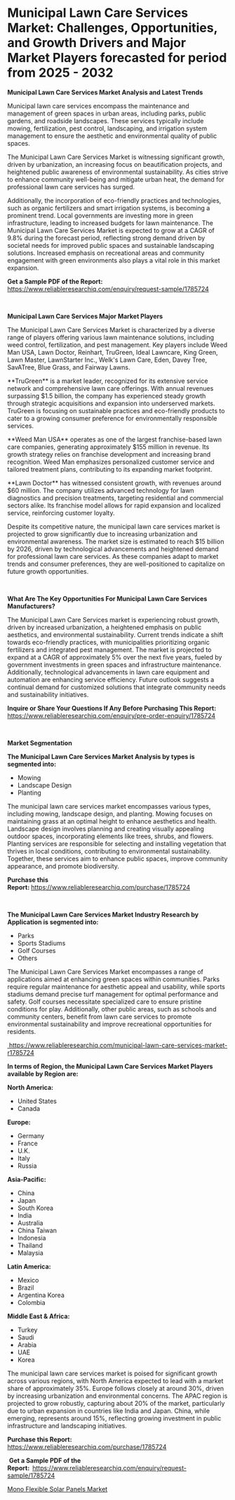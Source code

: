 <p><h1>Municipal Lawn Care Services Market: Challenges, Opportunities, and Growth Drivers and Major Market Players forecasted for period from 2025 - 2032</h1></p><p><strong>Municipal Lawn Care Services Market Analysis and Latest Trends</strong></p>
<p><p>Municipal lawn care services encompass the maintenance and management of green spaces in urban areas, including parks, public gardens, and roadside landscapes. These services typically include mowing, fertilization, pest control, landscaping, and irrigation system management to ensure the aesthetic and environmental quality of public spaces. </p><p>The Municipal Lawn Care Services Market is witnessing significant growth, driven by urbanization, an increasing focus on beautification projects, and heightened public awareness of environmental sustainability. As cities strive to enhance community well-being and mitigate urban heat, the demand for professional lawn care services has surged. </p><p>Additionally, the incorporation of eco-friendly practices and technologies, such as organic fertilizers and smart irrigation systems, is becoming a prominent trend. Local governments are investing more in green infrastructure, leading to increased budgets for lawn maintenance. The Municipal Lawn Care Services Market is expected to grow at a CAGR of 9.8% during the forecast period, reflecting strong demand driven by societal needs for improved public spaces and sustainable landscaping solutions. Increased emphasis on recreational areas and community engagement with green environments also plays a vital role in this market expansion.</p></p>
<p><strong>Get a Sample PDF of the Report:&nbsp;</strong> <a href="https://www.reliableresearchiq.com/enquiry/request-sample/1785724?utm_campaign=2282&utm_medium=2&utm_source=Github&utm_content=ia&utm_term=25032025&utm_id=municipal-lawn-care-services">https://www.reliableresearchiq.com/enquiry/request-sample/1785724</a></p>
<p>&nbsp;</p>
<p><strong>Municipal Lawn Care Services Major Market Players</strong></p>
<p><p>The Municipal Lawn Care Services Market is characterized by a diverse range of players offering various lawn maintenance solutions, including weed control, fertilization, and pest management. Key players include Weed Man USA, Lawn Doctor, Reinhart, TruGreen, Ideal Lawncare, King Green, Lawn Master, LawnStarter Inc., Welk's Lawn Care, Eden, Davey Tree, SavATree, Blue Grass, and Fairway Lawns.</p><p>**TruGreen** is a market leader, recognized for its extensive service network and comprehensive lawn care offerings. With annual revenues surpassing $1.5 billion, the company has experienced steady growth through strategic acquisitions and expansion into underserved markets. TruGreen is focusing on sustainable practices and eco-friendly products to cater to a growing consumer preference for environmentally responsible services.</p><p>**Weed Man USA** operates as one of the largest franchise-based lawn care companies, generating approximately $155 million in revenue. Its growth strategy relies on franchise development and increasing brand recognition. Weed Man emphasizes personalized customer service and tailored treatment plans, contributing to its expanding market footprint.</p><p>**Lawn Doctor** has witnessed consistent growth, with revenues around $60 million. The company utilizes advanced technology for lawn diagnostics and precision treatments, targeting residential and commercial sectors alike. Its franchise model allows for rapid expansion and localized service, reinforcing customer loyalty.</p><p>Despite its competitive nature, the municipal lawn care services market is projected to grow significantly due to increasing urbanization and environmental awareness. The market size is estimated to reach $15 billion by 2026, driven by technological advancements and heightened demand for professional lawn care services. As these companies adapt to market trends and consumer preferences, they are well-positioned to capitalize on future growth opportunities.</p></p>
<p>&nbsp;</p>
<p><strong>What Are The Key Opportunities For Municipal Lawn Care Services Manufacturers?</strong></p>
<p><p>The Municipal Lawn Care Services market is experiencing robust growth, driven by increased urbanization, a heightened emphasis on public aesthetics, and environmental sustainability. Current trends indicate a shift towards eco-friendly practices, with municipalities prioritizing organic fertilizers and integrated pest management. The market is projected to expand at a CAGR of approximately 5% over the next five years, fueled by government investments in green spaces and infrastructure maintenance. Additionally, technological advancements in lawn care equipment and automation are enhancing service efficiency. Future outlook suggests a continual demand for customized solutions that integrate community needs and sustainability initiatives.</p></p>
<p><strong>Inquire or Share Your Questions If Any Before Purchasing This Report:</strong> <a href="https://www.reliableresearchiq.com/enquiry/pre-order-enquiry/1785724?utm_campaign=2282&utm_medium=2&utm_source=Github&utm_content=ia&utm_term=25032025&utm_id=municipal-lawn-care-services">https://www.reliableresearchiq.com/enquiry/pre-order-enquiry/1785724</a></p>
<p>&nbsp;</p>
<p><strong>Market Segmentation</strong></p>
<p><strong>The Municipal Lawn Care Services Market Analysis by types is segmented into:</strong></p>
<p><ul><li>Mowing</li><li>Landscape Design</li><li>Planting</li></ul></p>
<p><p>The municipal lawn care services market encompasses various types, including mowing, landscape design, and planting. Mowing focuses on maintaining grass at an optimal height to enhance aesthetics and health. Landscape design involves planning and creating visually appealing outdoor spaces, incorporating elements like trees, shrubs, and flowers. Planting services are responsible for selecting and installing vegetation that thrives in local conditions, contributing to environmental sustainability. Together, these services aim to enhance public spaces, improve community appearance, and promote biodiversity.</p></p>
<p><strong>Purchase this Report:&nbsp;</strong><a href="https://www.reliableresearchiq.com/purchase/1785724?utm_campaign=2282&utm_medium=2&utm_source=Github&utm_content=ia&utm_term=25032025&utm_id=municipal-lawn-care-services">https://www.reliableresearchiq.com/purchase/1785724</a></p>
<p>&nbsp;</p>
<p><strong>The Municipal Lawn Care Services Market Industry Research by Application is segmented into:</strong></p>
<p><ul><li>Parks</li><li>Sports Stadiums</li><li>Golf Courses</li><li>Others</li></ul></p>
<p><p>The Municipal Lawn Care Services Market encompasses a range of applications aimed at enhancing green spaces within communities. Parks require regular maintenance for aesthetic appeal and usability, while sports stadiums demand precise turf management for optimal performance and safety. Golf courses necessitate specialized care to ensure pristine conditions for play. Additionally, other public areas, such as schools and community centers, benefit from lawn care services to promote environmental sustainability and improve recreational opportunities for residents.</p></p>
<p><a href="https://www.reliableresearchiq.com/municipal-lawn-care-services-market-r1785724?utm_campaign=2282&utm_medium=2&utm_source=Github&utm_content=ia&utm_term=25032025&utm_id=municipal-lawn-care-services">&nbsp;https://www.reliableresearchiq.com/municipal-lawn-care-services-market-r1785724</a></p>
<p><strong>In terms of Region, the Municipal Lawn Care Services Market Players available by Region are:</strong></p>
<p>
    <p> <strong> North America: </strong>
        <ul>
            <li>United States</li>
            <li>Canada</li>
        </ul>
        </p> 
    <p> <strong> Europe: </strong>
        <ul>
            <li>Germany</li>
            <li>France</li>
            <li>U.K.</li>
            <li>Italy</li>
            <li>Russia</li>
        </ul>
        </p> 
    <p> <strong> Asia-Pacific: </strong>
        <ul>
            <li>China</li>
            <li>Japan</li>
            <li>South Korea</li>
            <li>India</li>
            <li>Australia</li>
            <li>China Taiwan</li>
            <li>Indonesia</li>
            <li>Thailand</li>
            <li>Malaysia</li>
        </ul>
        </p> 
    <p> <strong> Latin America: </strong>
        <ul>
            <li>Mexico</li>
            <li>Brazil</li>
            <li>Argentina Korea</li>
            <li>Colombia</li>
        </ul>
        </p> 
    <p> <strong> Middle East & Africa: </strong>
        <ul>
            <li>Turkey</li>
            <li>Saudi</li>
            <li>Arabia</li>
            <li>UAE</li>
            <li>Korea</li>
        </ul>
    </p>
    </p>
<p><p>The municipal lawn care services market is poised for significant growth across various regions, with North America expected to lead with a market share of approximately 35%. Europe follows closely at around 30%, driven by increasing urbanization and environmental concerns. The APAC region is projected to grow robustly, capturing about 20% of the market, particularly due to urban expansion in countries like India and Japan. China, while emerging, represents around 15%, reflecting growing investment in public infrastructure and landscaping initiatives.</p></p>
<p><strong>Purchase this Report: </strong><a href="https://www.reliableresearchiq.com/purchase/1785724?utm_campaign=2282&utm_medium=2&utm_source=Github&utm_content=ia&utm_term=25032025&utm_id=municipal-lawn-care-services">https://www.reliableresearchiq.com/purchase/1785724</a></p>
<p>&nbsp;<strong>Get a Sample PDF of the Report:&nbsp;&nbsp;</strong><a href="https://www.reliableresearchiq.com/enquiry/request-sample/1785724?utm_campaign=2282&utm_medium=2&utm_source=Github&utm_content=ia&utm_term=25032025&utm_id=municipal-lawn-care-services">https://www.reliableresearchiq.com/enquiry/request-sample/1785724</a></p>
<p><strong></strong></p>
<p><p><a href="https://github.com/NargisHussain432/Market-Research-Report-List-1/blob/main/mono-flexible-solar-panels-market.md?utm_campaign=2282&utm_medium=2&utm_source=Github&utm_content=ia&utm_term=25032025&utm_id=municipal-lawn-care-services">Mono Flexible Solar Panels Market</a></p></p>